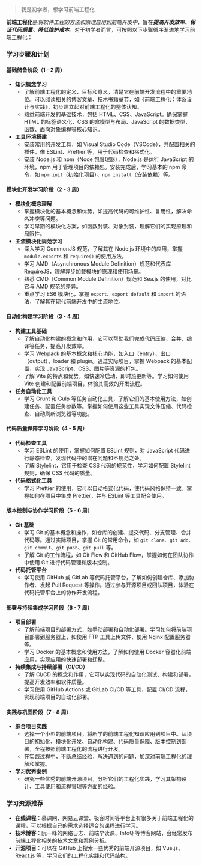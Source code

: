>我是初学者，想学习前端工程化

**前端工程化**是*将软件工程的方法和原理应用到前端开发中*，旨在***提高开发效率、保证代码质量、降低维护成本***。对于初学者而言，可按照以下步骤循序渐进地学习前端工程化：

### 学习步骤和计划

#### 基础储备阶段（1 - 2 周）

- **知识概念学习**
  - 了解前端工程化的定义、目标和意义，清楚它在前端开发流程中的重要地位。可以阅读相关的博客文章、技术书籍章节，如《前端工程化：体系设计与实践》，初步建立起对前端工程化的整体认知。
  - 熟悉前端开发的基础技术，包括 HTML、CSS、JavaScript。确保掌握 HTML 的标签语义化、CSS 的盒模型与布局、JavaScript 的数据类型、函数、面向对象编程等核心知识。
- **工具环境搭建**
  - 安装常用的开发工具，如 Visual Studio Code（VSCode），并配置相关的插件，像 ESLint、Prettier 等，用于代码检查和格式化。
  - 安装 Node.js 和 npm（Node 包管理器），Node.js 是运行 JavaScript 的环境，npm 用于管理项目的依赖包。安装完成后，学习基本的 npm 命令，如 `npm init`（初始化项目）、`npm install`（安装依赖）等。

#### 模块化开发学习阶段（2 - 3 周）

- **模块化概念理解**
  - 掌握模块化的基本概念和优势，如提高代码的可维护性、复用性，解决命名冲突等问题。
  - 学习早期的模块化方案，如函数封装、对象封装，理解它们的实现原理和局限性。
- **主流模块化规范学习**
  - 深入学习 CommonJS 规范，了解其在 Node.js 环境中的应用，掌握 `module.exports` 和 `require()` 的使用方法。
  - 学习 AMD（Asynchronous Module Definition）规范和代表库 RequireJS，理解异步加载模块的原理和使用场景。
  - 熟悉 CMD（Common Module Definition）规范和 Sea.js 的使用，对比它与 AMD 规范的差异。
  - 重点学习 ES6 模块化，掌握 `export`、`export default` 和 `import` 的语法，了解其在现代前端开发中的主流地位。

#### 自动化构建学习阶段（3 - 4 周）

- **构建工具基础**
  - 了解自动化构建的概念和作用，它可以帮助我们完成代码压缩、合并、编译等任务，提高开发效率。
  - 学习 Webpack 的基本概念和核心功能，如入口（entry）、出口（output）、loader 和 plugin。通过实际项目，掌握 Webpack 的基本配置，实现 JavaScript、CSS、图片等资源的打包。
  - 了解 Vite 的特点和优势，如快速冷启动、即时热更新等。学习如何使用 Vite 创建和配置前端项目，体验其高效的开发流程。
- **任务自动化工具**
  - 学习 Grunt 和 Gulp 等任务自动化工具，了解它们的基本使用方法，如创建任务、配置任务参数等。掌握如何使用这些工具实现文件压缩、代码检查、自动刷新浏览器等功能。

#### 代码质量保障学习阶段（4 - 5 周）

- **代码检查工具**
  - 学习 ESLint 的使用，掌握如何配置 ESLint 规则，对 JavaScript 代码进行静态检查，发现代码中的潜在问题和不规范之处。
  - 了解 Stylelint，它用于检查 CSS 代码的规范性，学习如何配置 Stylelint 规则，确保 CSS 代码的质量。
- **代码格式化工具**
  - 学习 Prettier 的使用，它可以自动格式化代码，使代码风格保持一致。掌握如何在项目中集成 Prettier，并与 ESLint 等工具配合使用。

#### 版本控制与协作学习阶段（5 - 6 周）

- **Git 基础**
  - 学习 Git 的基本概念和操作，如仓库的创建、提交代码、分支管理、合并代码等。通过实际项目，掌握 Git 的常用命令，如 `git clone`、`git add`、`git commit`、`git push`、`git pull` 等。
  - 了解 Git 的工作流程，如 Git Flow 和 GitHub Flow，掌握如何在团队协作中使用 Git 进行代码管理和版本控制。
- **代码托管平台**
  - 学习使用 GitHub 或 GitLab 等代码托管平台，了解如何创建仓库、添加协作者、发起 Pull Request 等操作。通过参与开源项目或团队项目，体验在代码托管平台上的协作开发流程。

#### 部署与持续集成学习阶段（6 - 7 周）

- **项目部署**
  - 了解前端项目的部署方式，如手动部署和自动化部署。学习如何将前端项目部署到服务器上，如使用 FTP 工具上传文件、使用 Nginx 配置服务器等。
  - 学习 Docker 的基本概念和使用方法，了解如何使用 Docker 容器化前端应用，实现应用的快速部署和迁移。
- **持续集成与持续部署（CI/CD）**
  - 了解 CI/CD 的概念和作用，它可以实现代码的自动化测试、构建和部署，提高开发效率和软件质量。
  - 学习使用 GitHub Actions 或 GitLab CI/CD 等工具，配置 CI/CD 流程，实现前端项目的自动化部署。

#### 实践与巩固阶段（7 - 8 周）

- **综合项目实践**
  - 选择一个小型的前端项目，将所学的前端工程化知识应用到项目中。从项目的初始化、模块化开发、自动化构建、代码质量保障、版本控制到部署，全程按照前端工程化的流程进行开发。
  - 在实践过程中，不断总结经验，解决遇到的问题，加深对前端工程化的理解和掌握。
- **学习优秀案例**
  - 研究一些优秀的前端开源项目，分析它们的工程化实践，学习其架构设计、工具使用和流程管理等方面的经验。

### 学习资源推荐

- **在线课程**：慕课网、网易云课堂、极客时间等平台上有很多关于前端工程化的课程，可以根据自己的需求选择适合的课程进行学习。
- **技术博客**：阮一峰的网络日志、前端早读课、InfoQ 等博客网站，会经常发布前端工程化相关的技术文章和案例分析。
- **开源项目**：可以在 GitHub 上搜索一些优秀的前端开源项目，如 Vue.js、React.js 等，学习它们的工程化实践和代码结构。
